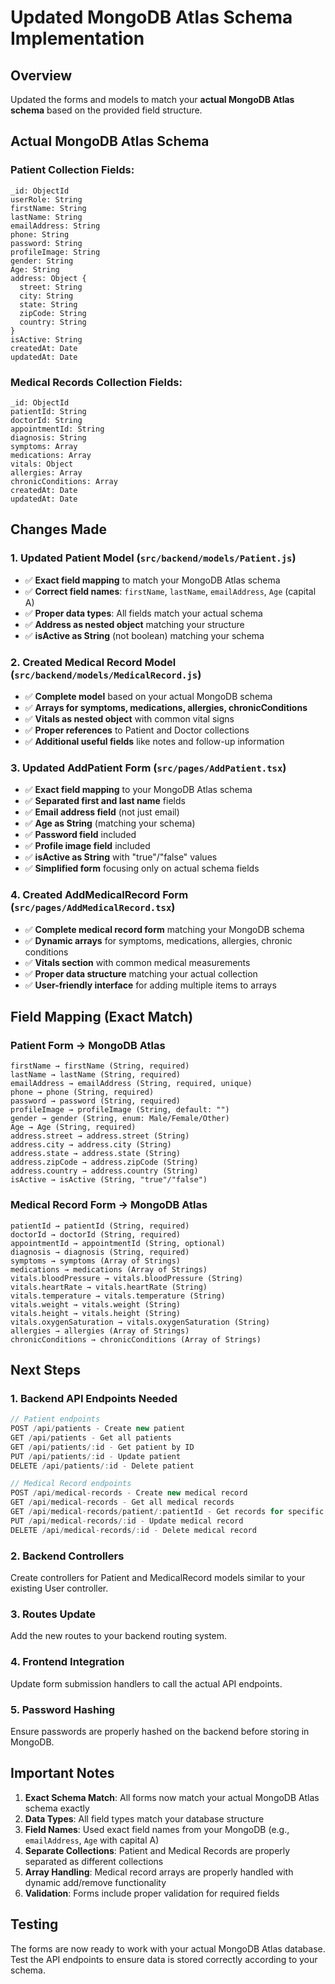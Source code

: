 # Updated MongoDB Atlas Schema Implementation

## Overview

Updated the forms and models to match your **actual MongoDB Atlas schema** based on the provided field structure.

## Actual MongoDB Atlas Schema

### Patient Collection Fields:

```
_id: ObjectId
userRole: String
firstName: String
lastName: String
emailAddress: String
phone: String
password: String
profileImage: String
gender: String
Age: String
address: Object {
  street: String
  city: String
  state: String
  zipCode: String
  country: String
}
isActive: String
createdAt: Date
updatedAt: Date
```

### Medical Records Collection Fields:

```
_id: ObjectId
patientId: String
doctorId: String
appointmentId: String
diagnosis: String
symptoms: Array
medications: Array
vitals: Object
allergies: Array
chronicConditions: Array
createdAt: Date
updatedAt: Date
```

## Changes Made

### 1. Updated Patient Model (`src/backend/models/Patient.js`)

- ✅ **Exact field mapping** to match your MongoDB Atlas schema
- ✅ **Correct field names**: `firstName`, `lastName`, `emailAddress`, `Age` (capital A)
- ✅ **Proper data types**: All fields match your actual schema
- ✅ **Address as nested object** matching your structure
- ✅ **isActive as String** (not boolean) matching your schema

### 2. Created Medical Record Model (`src/backend/models/MedicalRecord.js`)

- ✅ **Complete model** based on your actual MongoDB schema
- ✅ **Arrays for symptoms, medications, allergies, chronicConditions**
- ✅ **Vitals as nested object** with common vital signs
- ✅ **Proper references** to Patient and Doctor collections
- ✅ **Additional useful fields** like notes and follow-up information

### 3. Updated AddPatient Form (`src/pages/AddPatient.tsx`)

- ✅ **Exact field mapping** to your MongoDB Atlas schema
- ✅ **Separated first and last name** fields
- ✅ **Email address field** (not just email)
- ✅ **Age as String** (matching your schema)
- ✅ **Password field** included
- ✅ **Profile image field** included
- ✅ **isActive as String** with "true"/"false" values
- ✅ **Simplified form** focusing only on actual schema fields

### 4. Created AddMedicalRecord Form (`src/pages/AddMedicalRecord.tsx`)

- ✅ **Complete medical record form** matching your MongoDB schema
- ✅ **Dynamic arrays** for symptoms, medications, allergies, chronic conditions
- ✅ **Vitals section** with common medical measurements
- ✅ **Proper data structure** matching your actual collection
- ✅ **User-friendly interface** for adding multiple items to arrays

## Field Mapping (Exact Match)

### Patient Form → MongoDB Atlas

```
firstName → firstName (String, required)
lastName → lastName (String, required)
emailAddress → emailAddress (String, required, unique)
phone → phone (String, required)
password → password (String, required)
profileImage → profileImage (String, default: "")
gender → gender (String, enum: Male/Female/Other)
Age → Age (String, required)
address.street → address.street (String)
address.city → address.city (String)
address.state → address.state (String)
address.zipCode → address.zipCode (String)
address.country → address.country (String)
isActive → isActive (String, "true"/"false")
```

### Medical Record Form → MongoDB Atlas

```
patientId → patientId (String, required)
doctorId → doctorId (String, required)
appointmentId → appointmentId (String, optional)
diagnosis → diagnosis (String, required)
symptoms → symptoms (Array of Strings)
medications → medications (Array of Strings)
vitals.bloodPressure → vitals.bloodPressure (String)
vitals.heartRate → vitals.heartRate (String)
vitals.temperature → vitals.temperature (String)
vitals.weight → vitals.weight (String)
vitals.height → vitals.height (String)
vitals.oxygenSaturation → vitals.oxygenSaturation (String)
allergies → allergies (Array of Strings)
chronicConditions → chronicConditions (Array of Strings)
```

## Next Steps

### 1. Backend API Endpoints Needed

```javascript
// Patient endpoints
POST /api/patients - Create new patient
GET /api/patients - Get all patients
GET /api/patients/:id - Get patient by ID
PUT /api/patients/:id - Update patient
DELETE /api/patients/:id - Delete patient

// Medical Record endpoints
POST /api/medical-records - Create new medical record
GET /api/medical-records - Get all medical records
GET /api/medical-records/patient/:patientId - Get records for specific patient
PUT /api/medical-records/:id - Update medical record
DELETE /api/medical-records/:id - Delete medical record
```

### 2. Backend Controllers

Create controllers for Patient and MedicalRecord models similar to your existing User controller.

### 3. Routes Update

Add the new routes to your backend routing system.

### 4. Frontend Integration

Update form submission handlers to call the actual API endpoints.

### 5. Password Hashing

Ensure passwords are properly hashed on the backend before storing in MongoDB.

## Important Notes

1. **Exact Schema Match**: All forms now match your actual MongoDB Atlas schema exactly
2. **Data Types**: All field types match your database structure
3. **Field Names**: Used exact field names from your MongoDB (e.g., `emailAddress`, `Age` with capital A)
4. **Separate Collections**: Patient and Medical Records are properly separated as different collections
5. **Array Handling**: Medical record arrays are properly handled with dynamic add/remove functionality
6. **Validation**: Forms include proper validation for required fields

## Testing

The forms are now ready to work with your actual MongoDB Atlas database. Test the API endpoints to ensure data is stored correctly according to your schema.
